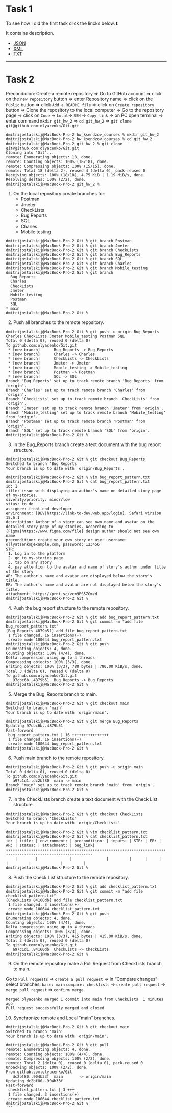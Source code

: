 # Task 1
To see how I did the first task click the lincks below.⬇︎
 
 It contains description.
- [JSON](https://github.com/olyacenko/JSON)
- [XML](https://github.com/olyacenko/XML)
- [TXT](https://github.com/olyacenko/TXT)
-----
# Task 2
Precondidion:
 Create a remote repository => Go to GitHub account => click on the `new repository` button => enter Repository name => click on the `Public` button => click `Add a README file` => click on `Create repository` button => Clone the repository to the local computer => Go to the repository page => click on `Code` => `Local`=>  `SSH` => `Copy link` => on PC open terminal => enter command `mkdir git_hw_2` => `cd git_hw_2` => `git clone git@github.com:olyacenko/Git.git`
```
dmitrijostalskij@MacBook-Pro-2 hw_ksendzov_courses % mkdir git_hw_2
dmitrijostalskij@MacBook-Pro-2 hw_ksendzov_courses % cd git_hw_2
dmitrijostalskij@MacBook-Pro-2 git_hw_2 % git clone git@github.com:olyacenko/Git.git
Cloning into 'Git'...
remote: Enumerating objects: 18, done.
remote: Counting objects: 100% (18/18), done.
remote: Compressing objects: 100% (15/15), done.
remote: Total 18 (delta 2), reused 4 (delta 0), pack-reused 0
Receiving objects: 100% (18/18), 4.75 KiB | 1.19 MiB/s, done.
Resolving deltas: 100% (2/2), done.
dmitrijostalskij@MacBook-Pro-2 git_hw_2 % 
```
1. On the local repository create branches for:
    - Postman
    - Jmeter
    - CheckLists
    - Bug Reports
    - SQL
    - Charles
    - Mobile testing
```
dmitrijostalskij@MacBook-Pro-2 Git % git branch Postman
dmitrijostalskij@MacBook-Pro-2 Git % git branch Jmeter
dmitrijostalskij@MacBook-Pro-2 Git % git branch CheckLists
dmitrijostalskij@MacBook-Pro-2 Git % git branch Bug_Reports
dmitrijostalskij@MacBook-Pro-2 Git % git branch SQL        
dmitrijostalskij@MacBook-Pro-2 Git % git branch Charles
dmitrijostalskij@MacBook-Pro-2 Git % git branch Mobile_testing
dmitrijostalskij@MacBook-Pro-2 Git % git branch               
  Bug_Reports
  Charles
  CheckLists
  Jmeter
  Mobile_testing
  Postman
  SQL
* main
dmitrijostalskij@MacBook-Pro-2 Git % 
```
2. Push all branches to the remote repository.
```
dmitrijostalskij@MacBook-Pro-2 Git % git push -u origin Bug_Reports Charles CheckLists Jmeter Mobile_testing Postman SQL            
Total 0 (delta 0), reused 0 (delta 0)
To github.com:olyacenko/Git.git
 * [new branch]      Bug_Reports -> Bug_Reports
 * [new branch]      Charles -> Charles
 * [new branch]      CheckLists -> CheckLists
 * [new branch]      Jmeter -> Jmeter
 * [new branch]      Mobile_testing -> Mobile_testing
 * [new branch]      Postman -> Postman
 * [new branch]      SQL -> SQL
Branch 'Bug_Reports' set up to track remote branch 'Bug_Reports' from 'origin'.
Branch 'Charles' set up to track remote branch 'Charles' from 'origin'.
Branch 'CheckLists' set up to track remote branch 'CheckLists' from 'origin'.
Branch 'Jmeter' set up to track remote branch 'Jmeter' from 'origin'.
Branch 'Mobile_testing' set up to track remote branch 'Mobile_testing' from 'origin'.
Branch 'Postman' set up to track remote branch 'Postman' from 'origin'.
Branch 'SQL' set up to track remote branch 'SQL' from 'origin'.
dmitrijostalskij@MacBook-Pro-2 Git % 
```
3. In the Bug_Reports branch create a text document with the bug report structure.
```
dmitrijostalskij@MacBook-Pro-2 Git % git checkout Bug_Reports
Switched to branch 'Bug_Reports'
Your branch is up to date with 'origin/Bug_Reports'.

dmitrijostalskij@MacBook-Pro-2 Git % vim bug_report_pattern.txt
dmitrijostalskij@MacBook-Pro-2 Git % cat bug_report_pattern.txt
id: 1 
title: issue with displaying an author's name on detailed story page of my-stories.
siverity/priority: minor/low
sttus: to do
assignee: front end developer
environment: [DEV|https://link-to-dev.web.app/login], Safari virsion 15.6.1
description: Author of a story can see own name and avatar on the detailed story page of my-stories. According to [Figma|https://www.figma.com/file] design author should not see own name
precondition: create your own story or use: username: ollyatsenko@example.com, password: 123456
STR: 
 1. Log in to the platform
 2. go to my-stories page
 3. tap on any story
 4. pay attention to the avatar and name of story's author under title of the story
AR: The author's name and avatar are displayed below the story's title.
ER: The author's name and avatar are not displayed below the story's title.
attachment: https://prnt.sc/vcm9PS5ZGmzd
dmitrijostalskij@MacBook-Pro-2 Git % 
```
4. Push the bug report structure to the remote repository.
```
dmitrijostalskij@MacBook-Pro-2 Git % git add bug_report_pattern.txt
dmitrijostalskij@MacBook-Pro-2 Git % git commit -m "add file bug_report_pattern.txt"
[Bug_Reports 4879b51] add file bug_report_pattern.txt
 1 file changed, 16 insertions(+)
 create mode 100644 bug_report_pattern.txt
dmitrijostalskij@MacBook-Pro-2 Git % git push
Enumerating objects: 4, done.
Counting objects: 100% (4/4), done.
Delta compression using up to 4 threads
Compressing objects: 100% (3/3), done.
Writing objects: 100% (3/3), 780 bytes | 780.00 KiB/s, done.
Total 3 (delta 0), reused 0 (delta 0)
To github.com:olyacenko/Git.git
   97cbc6b..4879b51  Bug_Reports -> Bug_Reports
dmitrijostalskij@MacBook-Pro-2 Git % 
```
5. Merge the Bug_Reports branch to main.
```
dmitrijostalskij@MacBook-Pro-2 Git % git checkout main
Switched to branch 'main'
Your branch is up to date with 'origin/main'.

dmitrijostalskij@MacBook-Pro-2 Git % git merge Bug_Reports
Updating 97cbc6b..4879b51
Fast-forward
 bug_report_pattern.txt | 16 ++++++++++++++++
 1 file changed, 16 insertions(+)
 create mode 100644 bug_report_pattern.txt
dmitrijostalskij@MacBook-Pro-2 Git % 
```
6. Push main branch to the remote repository.
```
dmitrijostalskij@MacBook-Pro-2 Git % git push -u origin main
Total 0 (delta 0), reused 0 (delta 0)
To github.com:olyacenko/Git.git
   a97c1d1..dc2bf80  main -> main
Branch 'main' set up to track remote branch 'main' from 'origin'.
dmitrijostalskij@MacBook-Pro-2 Git %  
```
7. In the CheckLists branch create a text document with the Check List structure.
```
dmitrijostalskij@MacBook-Pro-2 Git % git checkout CheckLists
Switched to branch 'CheckLists'
Your branch is up to date with 'origin/CheckLists'.

dmitrijostalskij@MacBook-Pro-2 Git % vim checklist_pattern.txt
dmitrijostalskij@MacBook-Pro-2 Git % cat checklist_pattern.txt
id: | title: | environment: | precondition: | inputs: | STR: | ER: | AR: | status: | attachment: | bug_link|
------------------------------------------------------------------------------------------------------------
    |        |              |               |         |      |     |     |         |             |         |
dmitrijostalskij@MacBook-Pro-2 Git % 
```
8. Push the Check List structure to the remote repository.
```
dmitrijostalskij@MacBook-Pro-2 Git % git add checklist_pattern.txt
dmitrijostalskij@MacBook-Pro-2 Git % git commit -m "add file checklist_pattern.txt"
[CheckLists 84160db] add file checklist_pattern.txt
 1 file changed, 3 insertions(+)
 create mode 100644 checklist_pattern.txt
dmitrijostalskij@MacBook-Pro-2 Git % git push
Enumerating objects: 4, done.
Counting objects: 100% (4/4), done.
Delta compression using up to 4 threads
Compressing objects: 100% (3/3), done.
Writing objects: 100% (3/3), 415 bytes | 415.00 KiB/s, done.
Total 3 (delta 0), reused 0 (delta 0)
To github.com:olyacenko/Git.git
   a97c1d1..84160db  CheckLists -> CheckLists
dmitrijostalskij@MacBook-Pro-2 Git % 
```
9. On the remote repository make a Pull Request from CheckLists branch to main.

Go to `Pull requests` => `create a pull request` => in “Compare changes” select branches: `base: main` `compare: checklists` => `create pull request` => `merge pull request` => `confirm merge`
```
Merged olyacenko merged 1 commit into main from CheckLists  1 minutes ago
Pull request successfully merged and closed
```
10. Synchronize remote and Local "main" branches.
```
dmitrijostalskij@MacBook-Pro-2 Git % git checkout main
Switched to branch 'main'
Your branch is up to date with 'origin/main'.

dmitrijostalskij@MacBook-Pro-2 Git % git pull
remote: Enumerating objects: 4, done.
remote: Counting objects: 100% (4/4), done.
remote: Compressing objects: 100% (2/2), done.
remote: Total 2 (delta 0), reused 0 (delta 0), pack-reused 0
Unpacking objects: 100% (2/2), done.
From github.com:olyacenko/Git
   dc2bf80..904b33f  main       -> origin/main
Updating dc2bf80..904b33f
Fast-forward
 checklist_pattern.txt | 3 +++
 1 file changed, 3 insertions(+)
 create mode 100644 checklist_pattern.txt
dmitrijostalskij@MacBook-Pro-2 Git % 
'''
